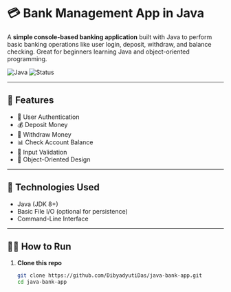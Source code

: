 # 💳 Bank Management App in Java

A **simple console-based banking application** built with Java to perform basic banking operations like user login, deposit, withdraw, and balance checking. Great for beginners learning Java and object-oriented programming.

![Java](https://img.shields.io/badge/Java-ED8B00?style=for-the-badge&logo=java&logoColor=white)
![Status](https://img.shields.io/badge/Status-Active-brightgreen?style=for-the-badge)

---

## 🚀 Features

- 🔐 User Authentication
- 💰 Deposit Money
- 🏧 Withdraw Money
- 📊 Check Account Balance
- 🚫 Input Validation
- 🧠 Object-Oriented Design

---

## 🧰 Technologies Used

- Java (JDK 8+)
- Basic File I/O (optional for persistence)
- Command-Line Interface

---

## 🧑‍💻 How to Run

1. **Clone this repo**
   ```bash
   git clone https://github.com/DibyadyutiDas/java-bank-app.git
   cd java-bank-app
